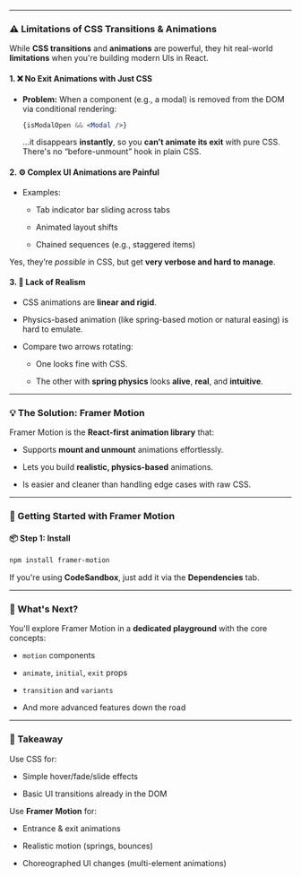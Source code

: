 
---

### ⚠️ Limitations of CSS Transitions & Animations

While **CSS transitions** and **animations** are powerful, they hit real-world **limitations** when you're building modern UIs in React.

#### 1. ❌ No Exit Animations with Just CSS

- **Problem:** When a component (e.g., a modal) is removed from the DOM via conditional rendering:
    
    ```jsx
    {isModalOpen && <Modal />}
    ```
    
    ...it disappears **instantly**, so you **can’t animate its exit** with pure CSS.  
    There's no “before-unmount” hook in plain CSS.
    

#### 2. ⚙️ Complex UI Animations are Painful

- Examples:
    
    - Tab indicator bar sliding across tabs
        
    - Animated layout shifts
        
    - Chained sequences (e.g., staggered items)
        

Yes, they’re _possible_ in CSS, but get **very verbose and hard to manage**.

#### 3. 🧠 Lack of Realism

- CSS animations are **linear and rigid**.
    
- Physics-based animation (like spring-based motion or natural easing) is hard to emulate.
    
- Compare two arrows rotating:
    
    - One looks fine with CSS.
        
    - The other with **spring physics** looks **alive**, **real**, and **intuitive**.
        

---

### 💡 The Solution: **Framer Motion**

Framer Motion is the **React-first animation library** that:

- Supports **mount and unmount** animations effortlessly.
    
- Lets you build **realistic, physics-based** animations.
    
- Is easier and cleaner than handling edge cases with raw CSS.
    

---

### 🧪 Getting Started with Framer Motion

#### 📦 Step 1: Install

```bash
npm install framer-motion
```

If you're using **CodeSandbox**, just add it via the **Dependencies** tab.

---

### 🧰 What's Next?

You'll explore Framer Motion in a **dedicated playground** with the core concepts:

- `motion` components
    
- `animate`, `initial`, `exit` props
    
- `transition` and `variants`
    
- And more advanced features down the road
    

---

### 🚀 Takeaway

Use CSS for:

- Simple hover/fade/slide effects
    
- Basic UI transitions already in the DOM
    

Use **Framer Motion** for:

- Entrance & exit animations
    
- Realistic motion (springs, bounces)
    
- Choreographed UI changes (multi-element animations)
    
